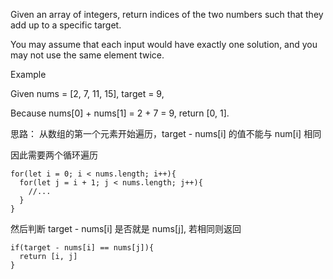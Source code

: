 Given an array of integers, return indices of the two numbers such that they add up to a specific target.

You may assume that each input would have exactly one solution, and you may not use the same element twice.


Example

Given nums = [2, 7, 11, 15], target = 9,

Because nums[0] + nums[1] = 2 + 7 = 9,
return [0, 1].


思路：
从数组的第一个元素开始遍历，target - nums[i] 的值不能与 num[i] 相同

因此需要两个循环遍历

```
for(let i = 0; i < nums.length; i++){
  for(let j = i + 1; j < nums.length; j++){
    //...
  }
}
```

然后判断 target - nums[i] 是否就是 nums[j], 若相同则返回

```
if(target - nums[i] == nums[j]){
  return [i, j]
}
```
